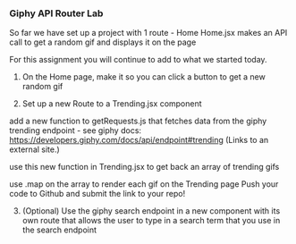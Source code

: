 ### Giphy API Router Lab

So far we have set up a project with 1 route - Home 
Home.jsx makes an API call to get a random gif and displays it on the page 

For this assignment you will continue to add to what we started today.

1. On the Home page, make it so you can click a button to get a new random gif 

2. Set up a new Route to a Trending.jsx component

add a new function to getRequests.js that fetches data from the giphy trending endpoint - see giphy docs: https://developers.giphy.com/docs/api/endpoint#trending (Links to an external site.) 

use this new function in Trending.jsx to get back an array of trending gifs 

use .map on the array to render each gif on the Trending page
Push your code to Github and submit the link to your repo! 

3. (Optional) Use the giphy search endpoint in a new component with its own route that allows the user to type in a search term that you use in the search endpoint 